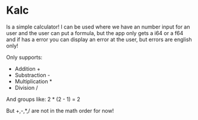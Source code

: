 # Kalc

Is a simple calculator!
I can be used where we have an number input for an user and the user can put a formula,
but the app only gets a i64 or a f64 and if has a error you can display an error at the user,
but errors are english only!

Only supports:

- Addition +
- Substraction -
- Multiplication *
- Division /

And groups like: 2 * (2 - 1) = 2

But +,-,*,/ are not in the math order for now!